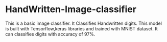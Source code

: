 # HandWritten-Image-classifier
This is a basic image classifier. It Classifies Handwritten digits.
This model is built with Tensorflow,keras libraries and trained with MNIST dataset.
It can classifies digits with accuracy of 97%.
